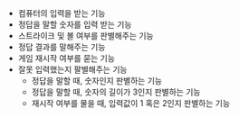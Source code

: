- 컴퓨터의 입력을 받는 기능
- 정답을 말할 숫자를 입력 받는 기능
- 스트라이크 및 볼 여부를 판별해주는 기능
- 정답 결과를 말해주는 기능
- 게임 재시작 여부를 묻는 기능
- 잘못 입력했는지 팔별해주는 기능
  - 정답을 말할 때, 숫자인지 판별하는 기능
  - 정답을 말할 때, 숫자의 길이가 3인지 판별하는 기능
  - 재시작 여부를 물을 때, 입력값이 1 혹은 2인지 판별하는 기능
